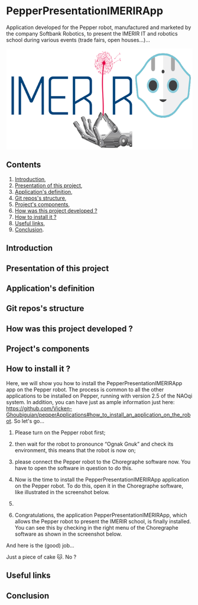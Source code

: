 # PepperPresentationIMERIRApp
Application developed for the Pepper robot, manufactured and marketed by the company Softbank Robotics, to present the IMERIR IT and robotics school during various events (trade fairs, open houses...)...

<img src="app_logo.png" data-canonical-src="app_logo.png" width="636" height="273" align="center" />

## Contents

1. [Introduction](#introduction),
2. [Presentation of this project](#presentation_of_this_project),
3. [Application's definition](#application_s_definition),
4. [Git repos's structure](#git_repos_s_structure),
5. [Project's components](#project_s_components),
6. [How was this project developed ?](#how_was_this_project_developed)
7. [How to install it ?](#how_to_install_it)
8. [Useful links](#useful_links),
9. [Conclusion](#conclusion).

<a name="introduction"></a>
## Introduction

<a name="presentation_of_this_project"></a>
## Presentation of this project

<a name="application_s_definition"></a>
## Application's definition

<a name="git_repos_s_structure"></a>
## Git repos's structure

<a name="how_was_this_project_developed"></a>
## How was this project developed ?

<a name="project_s_components"></a>
## Project's components

<a name="how_to_install_it"></a>
## How to install it ?

Here, we will show you how to install the PepperPresentationIMERIRApp app on the Pepper robot. 
The process is common to all the other applications to be installed on Pepper, running with version 2.5 of the NAOqi system. In addition, you can have just as ample information just here: https://github.com/Vicken-Ghoubiguian/pepperApplications#how_to_install_an_application_on_the_robot. So let's go...

1. Please turn on the Pepper robot first;

2. then wait for the robot to pronounce “Ognak Gnuk” and check its environment, this means that the robot is now on;

3. please connect the Pepper robot to the Choregraphe software now. You have to open the software in question to do this.

4. Now is the time to install the PepperPresentationIMERIRApp application on the Pepper robot. To do this, open it in the Choregraphe software, like illustrated in the screenshot below.

5. 

6. Congratulations, the application PepperPresentationIMERIRApp, which allows the Pepper robot to present the IMERIR school, is finally installed. You can see this by checking in the right menu of the Choregraphe software as shown in the screenshot below.

And here is the (good) job...

Just a piece of cake 🐱. No ?

<a name="useful_links"></a>
## Useful links

<a name="conclusion"></a>
## Conclusion
